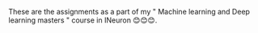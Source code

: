 These are the assignments as a part of my " Machine learning and Deep learning masters " course in INeuron 😊😊😊.
